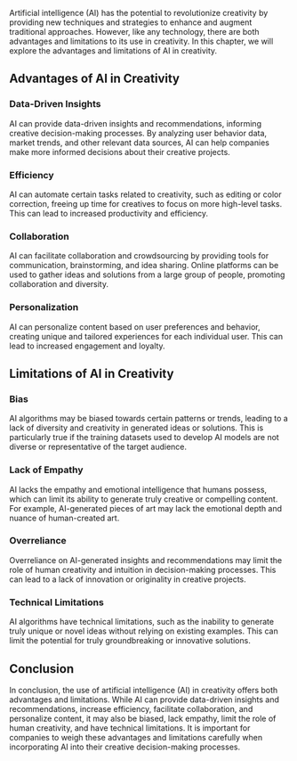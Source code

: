 
Artificial intelligence (AI) has the potential to revolutionize creativity by providing new techniques and strategies to enhance and augment traditional approaches. However, like any technology, there are both advantages and limitations to its use in creativity. In this chapter, we will explore the advantages and limitations of AI in creativity.

Advantages of AI in Creativity
------------------------------

### Data-Driven Insights

AI can provide data-driven insights and recommendations, informing creative decision-making processes. By analyzing user behavior data, market trends, and other relevant data sources, AI can help companies make more informed decisions about their creative projects.

### Efficiency

AI can automate certain tasks related to creativity, such as editing or color correction, freeing up time for creatives to focus on more high-level tasks. This can lead to increased productivity and efficiency.

### Collaboration

AI can facilitate collaboration and crowdsourcing by providing tools for communication, brainstorming, and idea sharing. Online platforms can be used to gather ideas and solutions from a large group of people, promoting collaboration and diversity.

### Personalization

AI can personalize content based on user preferences and behavior, creating unique and tailored experiences for each individual user. This can lead to increased engagement and loyalty.

Limitations of AI in Creativity
-------------------------------

### Bias

AI algorithms may be biased towards certain patterns or trends, leading to a lack of diversity and creativity in generated ideas or solutions. This is particularly true if the training datasets used to develop AI models are not diverse or representative of the target audience.

### Lack of Empathy

AI lacks the empathy and emotional intelligence that humans possess, which can limit its ability to generate truly creative or compelling content. For example, AI-generated pieces of art may lack the emotional depth and nuance of human-created art.

### Overreliance

Overreliance on AI-generated insights and recommendations may limit the role of human creativity and intuition in decision-making processes. This can lead to a lack of innovation or originality in creative projects.

### Technical Limitations

AI algorithms have technical limitations, such as the inability to generate truly unique or novel ideas without relying on existing examples. This can limit the potential for truly groundbreaking or innovative solutions.

Conclusion
----------

In conclusion, the use of artificial intelligence (AI) in creativity offers both advantages and limitations. While AI can provide data-driven insights and recommendations, increase efficiency, facilitate collaboration, and personalize content, it may also be biased, lack empathy, limit the role of human creativity, and have technical limitations. It is important for companies to weigh these advantages and limitations carefully when incorporating AI into their creative decision-making processes.
